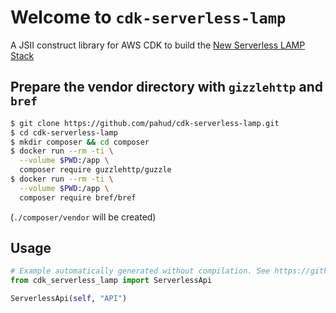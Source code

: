 # Welcome to `cdk-serverless-lamp`

A JSII construct library for AWS CDK to build the [New Serverless LAMP Stack](https://aws.amazon.com/tw/blogs/compute/introducing-the-new-serverless-lamp-stack/)

## Prepare the vendor directory with `gizzlehttp` and `bref`

```bash
$ git clone https://github.com/pahud/cdk-serverless-lamp.git
$ cd cdk-serverless-lamp
$ mkdir composer && cd composer
$ docker run --rm -ti \
  --volume $PWD:/app \
  composer require guzzlehttp/guzzle
$ docker run --rm -ti \
  --volume $PWD:/app \
  composer require bref/bref
```

(`./composer/vendor` will be created)

## Usage

```python
# Example automatically generated without compilation. See https://github.com/aws/jsii/issues/826
from cdk_serverless_lamp import ServerlessApi

ServerlessApi(self, "API")
```
